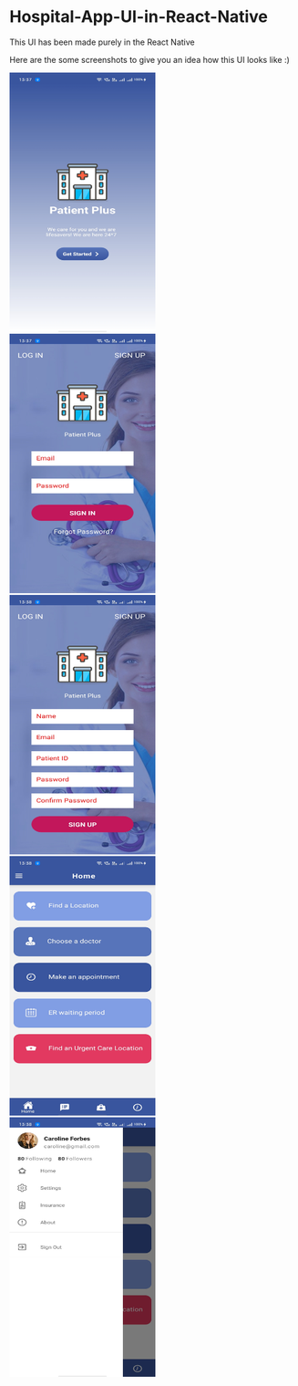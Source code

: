 # Hospital-App-UI-in-React-Native

This UI has been made purely in the React Native

Here are the some screenshots to give you an idea how this UI looks like :)

<img src = "screenshots/screen1.jpg" width="256" height="455">                    <img src = "screenshots/screen2.jpg" width="256" height="455">  <img src = "screenshots/screen3.jpg" width="256" height="455">   <img src = "screenshots/screen4.jpg" width="256" height="455"> <img src = "screenshots/screen5.jpg" width="256" height="455">      
  
